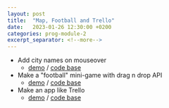 ```yaml
---
layout: post
title:  "Map, Football and Trello"
date:   2023-01-26 12:30:00 +0200
categories: prog-module-2
excerpt_separator: <!--more-->
---
```

- Add city names on mouseover
  - [demo](https://bulhakovolexii.github.io/Prog-academy-homeworks/21-lecture-homework/map/map.html) / [code base](https://github.com/bulhakovolexii/Prog-academy-homeworks/blob/main/21-lecture-homework/map/)
- Make a "football" mini-game with drag n drop API
  - [demo](https://bulhakovolexii.github.io/Prog-academy-homeworks/21-lecture-homework/football/index.html) / [code base](https://github.com/bulhakovolexii/Prog-academy-homeworks/blob/main/21-lecture-homework/football/)
- Make an app like Trello
  - [demo](https://bulhakovolexii.github.io/Prog-academy-homeworks/21-lecture-homework/trello/index.html) / [code base](https://github.com/bulhakovolexii/Prog-academy-homeworks/blob/main/21-lecture-homework/trello/)
<!--more-->
